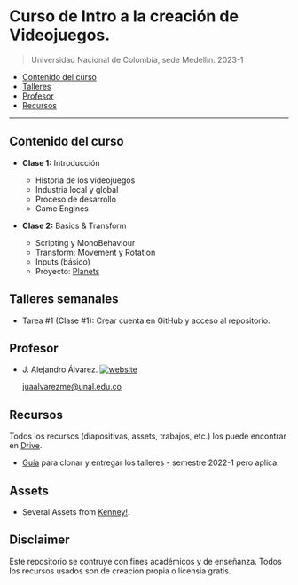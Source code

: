 # Curso de Intro a la creación de Videojuegos.
> Universidad Nacional de Colombia, sede Medellín. 2023-1


- [Contenido del curso](#contenido-del-curso)
- [Talleres](#talleres-semanales)
- [Profesor](#profesor)
- [Recursos](#recursos)

---

## Contenido del curso
- **Clase 1:** Introducción 
	- Historia de los videojuegos
	- Industria local y global
	- Proceso de desarrollo
	- Game Engines

- **Clase 2:** Basics & Transform 
	- Scripting y MonoBehaviour
	- Transform: Movement y Rotation
	- Inputs (básico)
	- Proyecto: [Planets](https://allie-joe.notion.site/Planets-3480381e638b4a7693166f41e27936bd)


## Talleres semanales
- Tarea #1 (Clase #1): Crear cuenta en GitHub y acceso al repositorio.

## Profesor
- J. Alejandro Álvarez. [![website](https://img.shields.io/badge/Website-46a2f1.svg?&style=flat-square&logo=Google-Chrome&logoColor=white&link=http://www.alejoalvarez.me/)](http://www.alejoalvarez.me/)
  
  juaalvarezme@unal.edu.co
  

## Recursos
Todos los recursos (diapositivas, assets, trabajos, etc.) los puede encontrar en [Drive](https://drive.google.com/drive/u/2/folders/1yHNvKn3HkLmO19o1FgcFoLtH1D1WniuA).

- [Guía](https://youtu.be/xh_1Oyn83no) para clonar y entregar los talleres - semestre 2022-1 pero aplica.

## Assets
- Several Assets from [Kenney!](https://www.kenney.nl/assets).

## Disclaimer
Este repositorio se contruye con fines académicos y de enseñanza. 
Todos los recursos usados son de creación propia o licensia gratis.